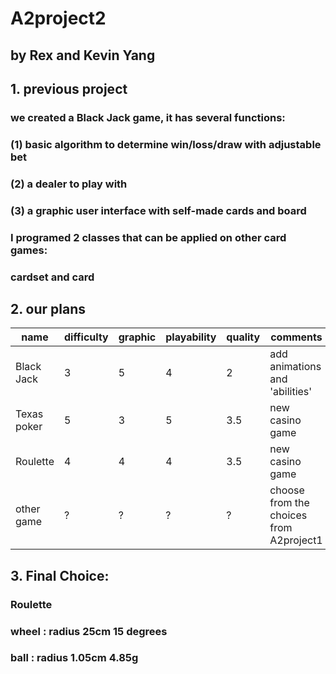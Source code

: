 # A2project2
## by Rex and Kevin Yang
## 1. previous project
### we created a Black Jack game, it has several functions:
### (1) basic algorithm to determine win/loss/draw with adjustable bet
### (2) a dealer to play with
### (3) a graphic user interface with self-made cards and board

### I programed 2 classes that can be applied on other card games:
### cardset and card

## 2. our plans
name | difficulty | graphic | playability | quality | comments 
--- | --- | --- | --- | --- | ---
Black Jack | 3 | 5 | 4 | 2 | add animations and 'abilities'
Texas poker | 5 | 3 | 5 | 3.5 | new casino game
Roulette | 4 | 4 | 4 | 3.5 | new casino game
other game | ? | ? | ? | ? | choose from the choices from A2project1

## 3. Final Choice:
### Roulette
### wheel : radius 25cm  15 degrees
### ball : radius 1.05cm  4.85g






